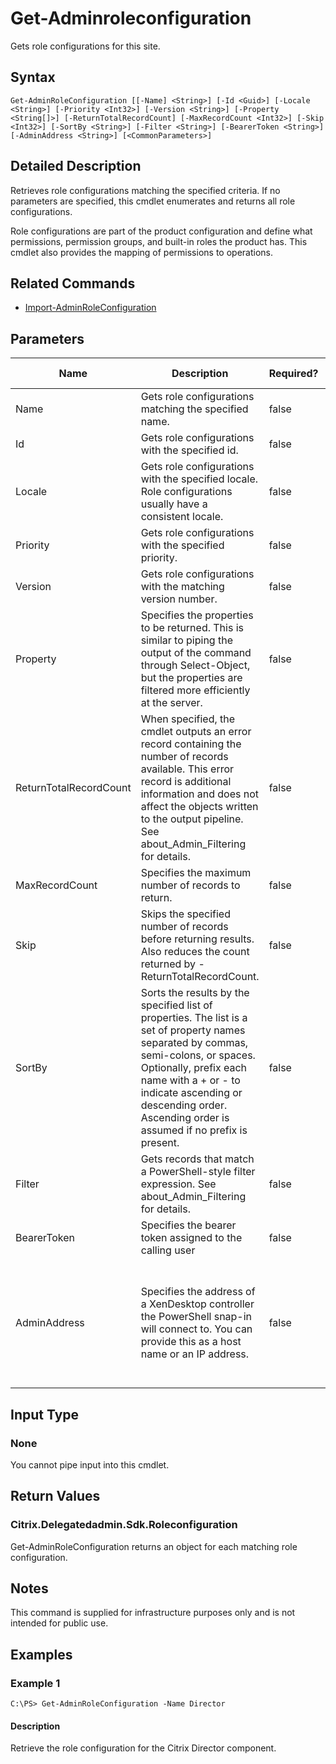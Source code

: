 ﻿
# Get-Adminroleconfiguration
Gets role configurations for this site.
## Syntax
```
Get-AdminRoleConfiguration [[-Name] <String>] [-Id <Guid>] [-Locale <String>] [-Priority <Int32>] [-Version <String>] [-Property <String[]>] [-ReturnTotalRecordCount] [-MaxRecordCount <Int32>] [-Skip <Int32>] [-SortBy <String>] [-Filter <String>] [-BearerToken <String>] [-AdminAddress <String>] [<CommonParameters>]
```
## Detailed Description
Retrieves role configurations matching the specified criteria. If no parameters are specified, this cmdlet enumerates and returns all role configurations.

Role configurations are part of the product configuration and define what permissions, permission groups, and built-in roles the product has. This cmdlet also provides the mapping of permissions to operations.


## Related Commands

* [Import-AdminRoleConfiguration](./Import-AdminRoleConfiguration/)
## Parameters
| Name   | Description | Required? | Pipeline Input | Default Value |
| --- | --- | --- | --- | --- |
| Name | Gets role configurations matching the specified name. | false | true (ByValue, ByPropertyName) |  |
| Id | Gets role configurations with the specified id. | false | true (ByPropertyName) |  |
| Locale | Gets role configurations with the specified locale. Role configurations usually have a consistent locale. | false | false |  |
| Priority | Gets role configurations with the specified priority. | false | false |  |
| Version | Gets role configurations with the matching version number. | false | false |  |
| Property | Specifies the properties to be returned. This is similar to piping the output of the command through Select-Object, but the properties are filtered more efficiently at the server. | false | false |  |
| ReturnTotalRecordCount | When specified, the cmdlet outputs an error record containing the number of records available. This error record is additional information and does not affect the objects written to the output pipeline. See about\_Admin\_Filtering for details. | false | false | False |
| MaxRecordCount | Specifies the maximum number of records to return. | false | false | 250 |
| Skip | Skips the specified number of records before returning results. Also reduces the count returned by -ReturnTotalRecordCount. | false | false | 0 |
| SortBy | Sorts the results by the specified list of properties. The list is a set of property names separated by commas, semi-colons, or spaces. Optionally, prefix each name with a + or - to indicate ascending or descending order. Ascending order is assumed if no prefix is present. | false | false | The default sort order is by name or unique identifier. |
| Filter | Gets records that match a PowerShell-style filter expression. See about\_Admin\_Filtering for details. | false | false |  |
| BearerToken | Specifies the bearer token assigned to the calling user | false | false |  |
| AdminAddress | Specifies the address of a XenDesktop controller the PowerShell snap-in will connect to. You can provide this as a host name or an IP address. | false | false | Localhost. Once a value is provided by any cmdlet, this value becomes the default. |

## Input Type

### None
You cannot pipe input into this cmdlet.
## Return Values

### Citrix.Delegatedadmin.Sdk.Roleconfiguration
Get-AdminRoleConfiguration returns an object for each matching role configuration.
## Notes
This command is supplied for infrastructure purposes only and is not intended for public use.
## Examples

### Example 1
```
C:\PS> Get-AdminRoleConfiguration -Name Director
```
#### Description
Retrieve the role configuration for the Citrix Director component.
